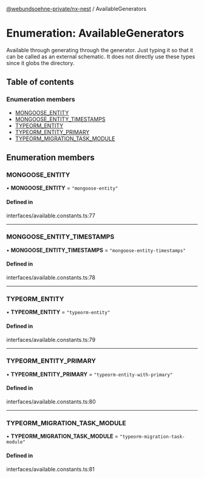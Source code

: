 [@webundsoehne-private/nx-nest](../README.md) / AvailableGenerators

# Enumeration: AvailableGenerators

Available through generating through the generator. Just typing it so that it can be called as an external schematic. It does not directly use these types since it globs the directory.

## Table of contents

### Enumeration members

- [MONGOOSE_ENTITY](AvailableGenerators.md#mongoose_entity)
- [MONGOOSE_ENTITY_TIMESTAMPS](AvailableGenerators.md#mongoose_entity_timestamps)
- [TYPEORM_ENTITY](AvailableGenerators.md#typeorm_entity)
- [TYPEORM_ENTITY_PRIMARY](AvailableGenerators.md#typeorm_entity_primary)
- [TYPEORM_MIGRATION_TASK_MODULE](AvailableGenerators.md#typeorm_migration_task_module)

## Enumeration members

### MONGOOSE_ENTITY

• **MONGOOSE_ENTITY** = `"mongoose-entity"`

#### Defined in

interfaces/available.constants.ts:77

---

### MONGOOSE_ENTITY_TIMESTAMPS

• **MONGOOSE_ENTITY_TIMESTAMPS** = `"mongoose-entity-timestamps"`

#### Defined in

interfaces/available.constants.ts:78

---

### TYPEORM_ENTITY

• **TYPEORM_ENTITY** = `"typeorm-entity"`

#### Defined in

interfaces/available.constants.ts:79

---

### TYPEORM_ENTITY_PRIMARY

• **TYPEORM_ENTITY_PRIMARY** = `"typeorm-entity-with-primary"`

#### Defined in

interfaces/available.constants.ts:80

---

### TYPEORM_MIGRATION_TASK_MODULE

• **TYPEORM_MIGRATION_TASK_MODULE** = `"typeorm-migration-task-module"`

#### Defined in

interfaces/available.constants.ts:81
